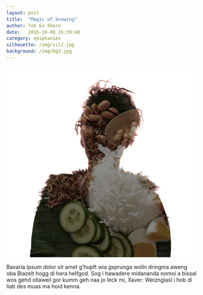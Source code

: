 ```yaml
---
layout: post
title:  "Magic of knowing"
author: Toh Eu Shern
date:   2016-10-08 15:39:40
category: epiphanies
silhouette: /img/sil2.jpg
background: /img/bg3.jpg
---
```


![Picture 1](/img/1.jpg)

Bavaria ipsum dolor sit amet g’hupft wia gsprunga wolln dringma aweng oba Biazelt hogg di hera helfgod. Sog i hawadere midananda nomoi a bissal wos gehd ollaweil gor kumm geh naa jo leck mi, Xaver: Weiznglasl i hob di liab des muas ma hoid kenna.
